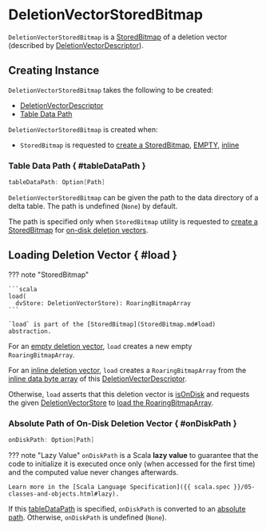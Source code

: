 # DeletionVectorStoredBitmap

`DeletionVectorStoredBitmap` is a [StoredBitmap](StoredBitmap.md) of a deletion vector (described by [DeletionVectorDescriptor](#dvDescriptor)).

## Creating Instance

`DeletionVectorStoredBitmap` takes the following to be created:

* <span id="dvDescriptor"> [DeletionVectorDescriptor](DeletionVectorDescriptor.md)
* [Table Data Path](#tableDataPath)

`DeletionVectorStoredBitmap` is created when:

* `StoredBitmap` is requested to [create a StoredBitmap](StoredBitmap.md#create), [EMPTY](StoredBitmap.md#EMPTY), [inline](StoredBitmap.md#inline)

### Table Data Path { #tableDataPath }

```scala
tableDataPath: Option[Path]
```

`DeletionVectorStoredBitmap` can be given the path to the data directory of a delta table. The path is undefined (`None`) by default.

The path is specified only when `StoredBitmap` utility is requested to [create a StoredBitmap](StoredBitmap.md#create) for [on-disk deletion vectors](DeletionVectorDescriptor.md#isOnDisk).

## Loading Deletion Vector { #load }

??? note "StoredBitmap"

    ```scala
    load(
      dvStore: DeletionVectorStore): RoaringBitmapArray
    ```

    `load` is part of the [StoredBitmap](StoredBitmap.md#load) abstraction.

For an [empty deletion vector](#isEmpty), `load` creates a new empty `RoaringBitmapArray`.

For an [inline deletion vector](#isInline), `load` creates a `RoaringBitmapArray` from the [inline data byte array](DeletionVectorDescriptor.md#inlineData) of this [DeletionVectorDescriptor](#dvDescriptor).

Otherwise, `load` asserts that this deletion vector is [isOnDisk](#isOnDisk) and requests the given [DeletionVectorStore](DeletionVectorStore.md) to [load the RoaringBitmapArray](DeletionVectorStore.md#read).

### Absolute Path of On-Disk Deletion Vector { #onDiskPath }

```scala
onDiskPath: Option[Path]
```

??? note "Lazy Value"
    `onDiskPath` is a Scala **lazy value** to guarantee that the code to initialize it is executed once only (when accessed for the first time) and the computed value never changes afterwards.

    Learn more in the [Scala Language Specification]({{ scala.spec }}/05-classes-and-objects.html#lazy).

If this [tableDataPath](#tableDataPath) is specified, `onDiskPath` is converted to an [absolute path](DeletionVectorDescriptor.md#tableDataPath). Otherwise, `onDiskPath` is undefined (`None`).
